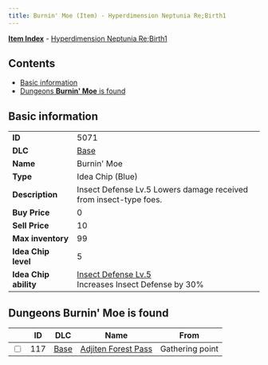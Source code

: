 ```yaml
---
title: Burnin' Moe (Item) - Hyperdimension Neptunia Re;Birth1
---
```


[**Item Index**](/neptunia/rb1/item/index.html) - [Hyperdimension Neptunia Re;Birth1](/neptunia/rb1)

## Contents

- [Basic information](#basic-information)
- [Dungeons **Burnin' Moe** is found](#dungeons-burnin-moe-is-found)
## Basic information

|   |   |
| -- | -- |
| **ID** | 5071 |
| **DLC** | [Base](/neptunia/rb1/dlc/1-base.html) |
| **Name** | Burnin' Moe |
| **Type** | Idea Chip (Blue) |
| **Description** | Insect Defense Lv.5 Lowers damage received from insect-type foes. |
| **Buy Price** | 0 |
| **Sell Price** | 10 |
| **Max inventory** | 99 |
| **Idea Chip level** | 5 |
| **Idea Chip ability** | [Insect Defense Lv.5](/neptunia/rb1/avatar/1-9570-insect-defense-lv-5.html)<br />Increases Insect Defense by 30% |


## Dungeons **Burnin' Moe** is found

|    | ID | DLC | Name | From |
| -- | -- | --- | ---- | ---- |
| <input type="checkbox" id="rb1-dungeon-1-117" class="trackbox" /> | 117 | [Base](/neptunia/rb1/dlc/1-base.html) | [Adjiten Forest Pass](/neptunia/rb1/dungeon/1-117-adjiten-forest-pass.html) | Gathering point |
